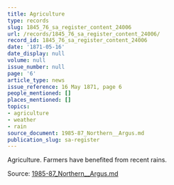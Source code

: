 ```yaml
---
title: Agriculture
type: records
slug: 1845_76_sa_register_content_24006
url: /records/1845_76_sa_register_content_24006/
record_id: 1845_76_sa_register_content_24006
date: '1871-05-16'
date_display: null
volume: null
issue_number: null
page: '6'
article_type: news
issue_reference: 16 May 1871, page 6
people_mentioned: []
places_mentioned: []
topics:
- agriculture
- weather
- rain
source_document: 1985-87_Northern__Argus.md
publication_slug: sa-register
---
```


Agriculture.  Farmers have benefited from recent rains.

Source: [1985-87_Northern__Argus.md](/downloads/markdown/1985-87_Northern__Argus.md)
